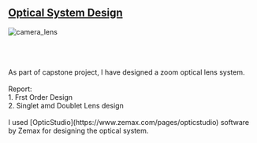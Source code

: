 ## [Optical System Design](https://www.coursera.org/learn/first-order-optical-system-design)
![camera_lens](https://user-images.githubusercontent.com/28349806/133292243-aab22165-0b88-49d3-95b7-c671ee14e0cc.gif)


<br />
<br />
<br />
As part of capstone project, I have designed a zoom optical lens system.<br />
<br />
Report:<br />
1. Frst Order Design<br />
2. Singlet amd Doublet Lens design <br />
<br />
I used [OpticStudio](https://www.zemax.com/pages/opticstudio) software by Zemax for designing the optical system.
